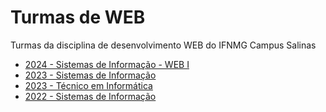 # Turmas de WEB
Turmas da disciplina de desenvolvimento WEB do IFNMG Campus Salinas

- [2024 - Sistemas de Informação - WEB I](2024webi.md)
- [2023 - Sistemas de Informação](2023.md)
- [2023 - Técnico em Informática](2023-ti.md)
- [2022 - Sistemas de Informação](2022.md)
